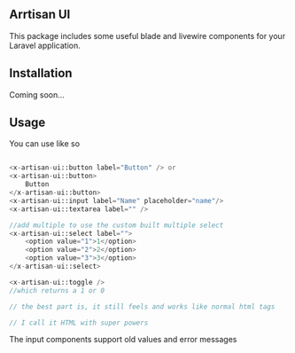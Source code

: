 ## Arrtisan UI

This package includes some useful blade and livewire components for your Laravel application.

## Installation

Coming soon...

## Usage

You can use like so 

```php

<x-artisan-ui::button label="Button" /> or
<x-artisan-ui::button>
    Button
</x-artisan-ui::button>
<x-artisan-ui::input label="Name" placeholder="name"/>
<x-artisan-ui::textarea label="" />

//add multiple to use the custom built multiple select
<x-artisan-ui::select label="">
    <option value="1">1</option>
    <option value="2">2</option>
    <option value="3">3</option>
</x-artisan-ui::select>

<x-artisan-ui::toggle /> 
//which returns a 1 or 0

// the best part is, it still feels and works like normal html tags

// I call it HTML with super powers
```

The input components support old values and error messages


